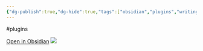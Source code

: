 ```yaml
---
{"dg-publish":true,"dg-hide":true,"tags":["obsidian","plugins","writing","focus"],"permalink":"/du-an/obsidian/fullscreen-focus-mode/","hide":true,"dgPassFrontmatter":true}
---
```


#plugins 

[Open in Obsidian](obsidian://show-plugin?id=obsidian-fullscreen-plugin)
![](https://i.imgur.com/ABMQQ6D.png)